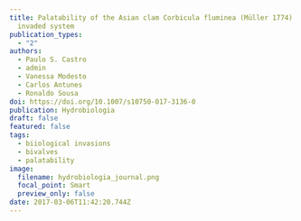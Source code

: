 ```yaml
---
title: Palatability of the Asian clam Corbicula fluminea (Müller 1774) in an
  invaded system
publication_types:
  - "2"
authors:
  - Paulo S. Castro
  - admin
  - Vanessa Modesto
  - Carlos Antunes
  - Ronaldo Sousa
doi: https://doi.org/10.1007/s10750-017-3136-0
publication: Hydrobiologia
draft: false
featured: false
tags:
  - biiological invasions
  - bivalves
  - palatability
image:
  filename: hydrobiologia_journal.png
  focal_point: Smart
  preview_only: false
date: 2017-03-06T11:42:20.744Z
---
```

